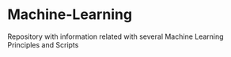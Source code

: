 # Machine-Learning
Repository with information related with several Machine Learning Principles and Scripts
